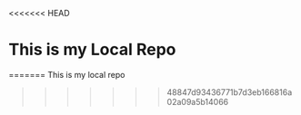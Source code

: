 <<<<<<< HEAD
# This is my Local Repo
=======
This is my local repo
>>>>>>> 48847d93436771b7d3eb166816a02a09a5b14066
